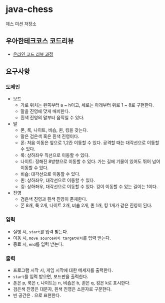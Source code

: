 # java-chess

체스 미션 저장소

## 우아한테크코스 코드리뷰

- [온라인 코드 리뷰 과정](https://github.com/woowacourse/woowacourse-docs/blob/master/maincourse/README.md)

## 요구사항

### 도메인

- 보드
  - 가로 위치는 왼쪽부터 a ~ h이고, 세로는 아래부터 위로 1 ~ 8로 구현한다.
  - 말을 진영에 맞게 배치한다.
  - 흰색 진영의 말부터 움직일 수 있다.
- 말
  - 폰, 룩, 나이트, 비숍, 퀸, 킹을 갖는다.
  - 말은 검은색 혹은 흰색 진영이다.
  - 폰: 처음 이동은 앞으로 1,2칸 이동할 수 있다. 공격할 때는 대각선으로 이동할 수 있다.
  - 룩: 상하좌우 직선으로 이동할 수 있다.
  - 나이트: 정해진 8방향으로 이동할 수 있다. 가는 길에 기물이 있어도 뛰어 넘어 이동할 수 있다.
  - 비숍: 대각선으로 이동할 수 있다.
  - 퀸: 상하좌우, 대각선으로 이동할 수 있다.
  - 킹: 상하좌우, 대각선으로 이동할 수 있다. 킹이 이동할 수 있는 길이는 1이다.
- 진영
  - 검은색 진영과 흰색 진영이 존재한다.
  - 폰 8개, 룩 2개, 나이트 2개, 비숍 2개, 퀸 1개, 킹 1개가 같은 진영이 된다.

### 입력
- 실행 시, `start`를 입력 받는다.
- 이동 시, `move source위치 target위치`를 입력 받는다.
- 종료 시, `end`를 입력 받는다.

### 출력
- 프로그램 시작 시, 게임 시작에 대한 메세지를 출력한다.
- `start`를 입력 받으면, 보드판을 출력한다.
- 폰은 p, 룩은 r, 나이트는 n, 비숍은 b, 퀸은 q, 킹은 k로 표시한다.
- 검은색 진영은 대문자, 흰색 진영은 소문자로 구분한다.
- 빈 공간은 . 으로 표현한다.
